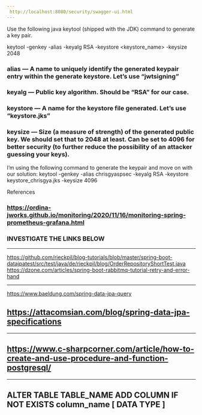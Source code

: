 ```yaml
---
 http://localhost:8080/security/swagger-ui.html
---
```


Use the following java keytool (shipped with the JDK) command to generate a key pair.

keytool -genkey -alias <alias> -keyalg RSA -keystore <keystore_name>  -keysize 2048
### alias — A name to uniquely identify the generated keypair entry within the generate keystore. Let’s use “jwtsigning”
### keyalg — Public key algorithm. Should be “RSA” for our case.
### keystore — A name for the keystore file generated. Let’s use “keystore.jks”
### keysize — Size (a measure of strength) of the generated public key. We should set that to 2048 at least. Can be set to 4096 for better security (to further reduce the possibility of an attacker guessing your keys).

I’m using the following command to generate the keypair and move on with our solution:
 keytool -genkey -alias chrisgyaspsec -keyalg RSA -keystore keystore_chrisgya.jks  -keysize 4096

References
### https://ordina-jworks.github.io/monitoring/2020/11/16/monitoring-spring-prometheus-grafana.html

### INVESTIGATE THE LINKS BELOW
---
 https://github.com/rieckpil/blog-tutorials/blob/master/spring-boot-datajpatest/src/test/java/de/rieckpil/blog/OrderRepositoryShortTest.java
 https://dzone.com/articles/spring-boot-rabbitmq-tutorial-retry-and-error-hand

---
https://www.baeldung.com/spring-data-jpa-query

https://attacomsian.com/blog/spring-data-jpa-specifications
---

---
https://www.c-sharpcorner.com/article/how-to-create-and-use-procedure-and-function-postgresql/
---

---
ALTER TABLE TABLE_NAME
ADD COLUMN IF NOT EXISTS column_name [ DATA TYPE ]
---